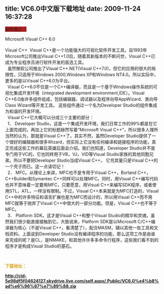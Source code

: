 title: VC6.0中文版下载地址
date: 2009-11-24 16:37:28
---

<p>
	<span style="background-color: #b22222">软件简介：</span></p>
<p>
	Microsoft Visual C++ 6.0<br />
	<br />
	Visual C++&nbsp; Visual C++是一个功能强大的可视化软件开发工具。自1993年Microsoft公司推出Visual C++1.0后，随着其新版本的不断问世，Visual C++已成为专业程序员进行软件开发的首选工具。<br />
	&nbsp; 虽然微软公司推出了Visual C++.NET(Visual C++7.0)，但它的应用的很大的局限性，只适用于Windows 2000,Windows XP和Windows NT4.0。所以实际中，更多的是以Visual C++6.0为平台。<br />
	&nbsp; Visual C++6.0不仅是一个C++编译器，而且是一个基于Windows操作系统的可视化集成开发环境（integrated development environment,IDE）。Visual C++6.0由许多组件组成，包括编辑器、调试器以及程序向导AppWizard、类向导Class Wizard等开发工具。 这些组件通过一个名为Developer Studio的组件集成为和谐的开发环境。<br />
	&nbsp; Visual C++它大概可以分成三个主要的部分：<br />
	&nbsp; 1． Developer Studio，这是一个集成开发环境，我们日常工作的99%都是在它上面完成的，再加上它的标题赫然写着&ldquo;Microsoft Visual C++&rdquo;，所以很多人理所当然的认为，那就是Visual C++了。其实不然，虽然Developer Studio提供了一个很好的编辑器和很多Wizard，但实际上它没有任何编译和链接程序的功能，真正完成这些工作的幕后英雄后面会介绍。我们也知道，Developer Studio并不是专门用于VC的，它也同样用于VB，VJ，VID等Visual Studio家族的其他同胞兄弟。所以不要把Developer Studio当成Visual C++， 它充其量只是Visual C++的一个壳子而已。这一点请切记！<br />
	&nbsp; 2． MFC。从理论上来讲，MFC也不是专用于Visual C++，Borland C++，C++Builder和Symantec C++同样可以处理MFC。同时，用Visual C++编写代码也并不意味着一定要用MFC，只要愿意，用Visual C++来编写SDK程序，或者使用STL，ATL，一样没有限制。不过，Visual C++本来就是为MFC打造的，Visual C++中的许多特征和语言扩展也是为MFC而设计的，所以用Visual C++而不用MFC就等于抛弃了Visual C++中很大的一部分功能。但是，Visual C++也不等于MFC。<br />
	&nbsp; 3． Platform SDK。这才是Visual C++和整个Visual Studio的精华和灵魂，虽然我们很少能直接接触到它。大致说来，Platform SDK是以Microsoft C/C++编译器为核心（不是Visual C++，看清楚了），配合MASM，辅以其他一些工具和文档资料。上面说到Developer Studio没有编译程序的功能，那么这项工作是由谁来完成的呢？是CL，是NMAKE，和其他许许多多命令行程序，这些我们看不到的程序才是构成Visual Studio的基石。</p>
<p>
	&nbsp;</p>
<p>
	<span style="color: #daa520"><strong>下载地址：</strong></span></p>
<p>
	<span style="color: #daa520"><strong><a href="http://cid-5e98df5f04624127.skydrive.live.com/self.aspx/.Public/VC6.0%e4%b8%ad%e6%96%87%e7%89%88.zip" onfocus="undefined">http://cid-5e98df5f04624127.skydrive.live.com/self.aspx/.Public/VC6.0%e4%b8%ad%e6%96%87%e7%89%88.zip</a></strong></span></p>
